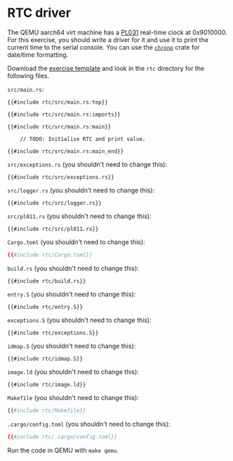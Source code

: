 # RTC driver

The QEMU aarch64 virt machine has a [PL031][1] real-time clock at 0x9010000. For this exercise, you
should write a driver for it and use it to print the current time to the serial console. You can use
the [`chrono`][2] crate for date/time formatting.

Download the [exercise template](../../exercises.zip) and look in the `rtc` directory for the
following files.

`src/main.rs`:
```rust,compile_fail
{{#include rtc/src/main.rs:top}}

{{#include rtc/src/main.rs:imports}}

{{#include rtc/src/main.rs:main}}

    // TODO: Initialise RTC and print value.

{{#include rtc/src/main.rs:main_end}}
```

`src/exceptions.rs` (you shouldn't need to change this):
```rust,compile_fail
{{#include rtc/src/exceptions.rs}}
```

`src/logger.rs` (you shouldn't need to change this):
```rust,compile_fail
{{#include rtc/src/logger.rs}}
```

`src/pl011.rs` (you shouldn't need to change this):
```rust,compile_fail
{{#include rtc/src/pl011.rs}}
```

`Cargo.toml` (you shouldn't need to change this):
```toml
{{#include rtc/Cargo.toml}}
```

`build.rs` (you shouldn't need to change this):
```rust,compile_fail
{{#include rtc/build.rs}}
```

`entry.S` (you shouldn't need to change this):
```armasm
{{#include rtc/entry.S}}
```

`exceptions.S` (you shouldn't need to change this):
```armasm
{{#include rtc/exceptions.S}}
```

`idmap.S` (you shouldn't need to change this):
```armasm
{{#include rtc/idmap.S}}
```

`image.ld` (you shouldn't need to change this):
```ld
{{#include rtc/image.ld}}
```

`Makefile` (you shouldn't need to change this):
```makefile
{{#include rtc/Makefile}}
```

`.cargo/config.toml` (you shouldn't need to change this):
```toml
{{#include rtc/.cargo/config.toml}}
```

Run the code in QEMU with `make qemu`.

[1]: https://developer.arm.com/documentation/ddi0224/c
[2]: https://crates.io/crates/chrono
